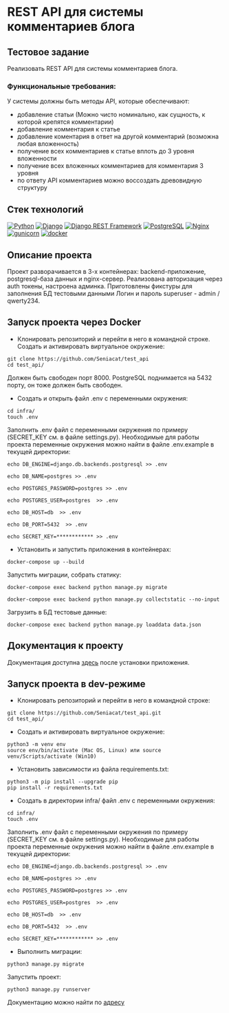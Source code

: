 # REST API для системы комментариев блога

## Тестовое задание
Реализовать REST API для системы комментариев блога.
### Функциональные требования:
У системы должны быть методы API, которые обеспечивают:
 - добавление статьи (Можно чисто номинально, как сущность, к которой крепятся комментарии)
 - добавление комментария к статье
 - добавление коментария в ответ на другой комментарий (возможна любая вложенность)
 - получение всех комментариев к статье вплоть до 3 уровня вложенности
 - получение всех вложенных комментариев для комментария 3 уровня
 - по ответу API комментариев можно воссоздать древовидную структуру

## Стек технологий
[![Python](https://img.shields.io/badge/-Python-464646?style=flat-square&logo=Python)](https://www.python.org/)
[![Django](https://img.shields.io/badge/-Django-464646?style=flat-square&logo=Django)](https://www.djangoproject.com/)
[![Django REST Framework](https://img.shields.io/badge/-Django%20REST%20Framework-464646?style=flat-square&logo=Django%20REST%20Framework)](https://www.django-rest-framework.org/)
[![PostgreSQL](https://img.shields.io/badge/-PostgreSQL-464646?style=flat-square&logo=PostgreSQL)](https://www.postgresql.org/)
[![Nginx](https://img.shields.io/badge/-NGINX-464646?style=flat-square&logo=NGINX)](https://nginx.org/ru/)
[![gunicorn](https://img.shields.io/badge/-gunicorn-464646?style=flat-square&logo=gunicorn)](https://gunicorn.org/)
[![docker](https://img.shields.io/badge/-Docker-464646?style=flat-square&logo=docker)](https://www.docker.com/)


## Описание проекта
Проект разворачивается в 3-х контейнерах: backend-приложение, postgresql-база данных и nginx-сервер.
Реализована авторизация через auth токены, настроена админка.
Приготовлены фикстуры для заполнения БД тестовыми данными 
Логин и пароль superuser - admin / qwerty234.

## Запуск проекта через Docker
- Клонировать репозиторий и перейти в него в командной строке.
Создать и активировать виртуальное окружение:
```
git clone https://github.com/Seniacat/test_api
cd test_api/
```
Должен быть свободен порт 8000. PostgreSQL поднимается на 5432 порту, он тоже должен быть свободен.

- Cоздать и открыть файл .env с переменными окружения:
```
cd infra/
touch .env
```
Заполнить .env файл с переменными окружения по примеру (SECRET_KEY см. в файле settings.py). 
Необходимые для работы проекта переменные окружения можно найти в файле .env.example в текущей директории:
```
echo DB_ENGINE=django.db.backends.postgresql >> .env

echo DB_NAME=postgres >> .env

echo POSTGRES_PASSWORD=postgres >> .env

echo POSTGRES_USER=postgres  >> .env

echo DB_HOST=db  >> .env

echo DB_PORT=5432  >> .env

echo SECRET_KEY=************ >> .env
```
- Установить и запустить приложения в контейнерах:
```
docker-compose up --build
```
Запустить миграции, собрать статику:
```
docker-compose exec backend python manage.py migrate

docker-compose exec backend python manage.py collectstatic --no-input 
```
Загрузить в БД тестовые данные:
```
docker-compose exec backend python manage.py loaddata data.json
```

## Документация к проекту 
Документация доступна [здесь](http://127.0.0.1/swagger/) после установки приложения.


## Запуск проекта в dev-режиме

- Клонировать репозиторий и перейти в него в командной строке:
```
git clone https://github.com/Seniacat/test_api.git
cd test_api/
```
- Cоздать и активировать виртуальное окружение:
```
python3 -m venv env
source env/bin/activate (Mac OS, Linux) или source venv/Scripts/activate (Win10)
```
- Установить зависимости из файла requirements.txt:
```
python3 -m pip install --upgrade pip
pip install -r requirements.txt
```
- Cоздать в директории infra/ файл .env с переменными окружения:
```
cd infra/
touch .env
```
Заполнить .env файл с переменными окружения по примеру (SECRET_KEY см. в файле settings.py). 
Необходимые для работы проекта переменные окружения можно найти в файле .env.example в текущей директории:
```
echo DB_ENGINE=django.db.backends.postgresql >> .env

echo DB_NAME=postgres >> .env

echo POSTGRES_PASSWORD=postgres >> .env

echo POSTGRES_USER=postgres  >> .env

echo DB_HOST=db  >> .env

echo DB_PORT=5432  >> .env

echo SECRET_KEY=************ >> .env
```
- Выполнить миграции:
```
python3 manage.py migrate
```
Запустить проект:
```
python3 manage.py runserver
```

Документацию можно найти по [адресу](http://127.0.0.1:8000/swagger/)